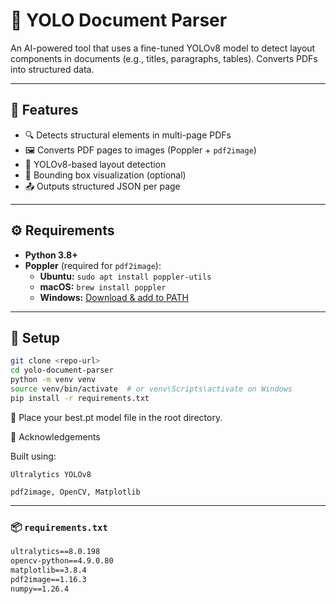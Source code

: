 # 🧾 YOLO Document Parser

An AI-powered tool that uses a fine-tuned YOLOv8 model to detect layout components in documents (e.g., titles, paragraphs, tables). Converts PDFs into structured data.

---

## 🌟 Features

- 🔍 Detects structural elements in multi-page PDFs
- 🖼 Converts PDF pages to images (Poppler + `pdf2image`)
- 🤖 YOLOv8-based layout detection
- 🎯 Bounding box visualization (optional)
- 📤 Outputs structured JSON per page

---

## ⚙️ Requirements

- **Python 3.8+**
- **Poppler** (required for `pdf2image`):
  - **Ubuntu:** `sudo apt install poppler-utils`
  - **macOS:** `brew install poppler`
  - **Windows:** [Download & add to PATH](https://github.com/oschwartz10612/poppler-windows/releases/)

---

## 🚀 Setup

```bash
git clone <repo-url>
cd yolo-document-parser
python -m venv venv
source venv/bin/activate  # or venv\Scripts\activate on Windows
pip install -r requirements.txt
```

🔁 Place your best.pt model file in the root directory.

🤝 Acknowledgements

Built using:

    Ultralytics YOLOv8

    pdf2image, OpenCV, Matplotlib


---

### 📦 `requirements.txt`

```txt
ultralytics==8.0.198
opencv-python==4.9.0.80
matplotlib==3.8.4
pdf2image==1.16.3
numpy==1.26.4
